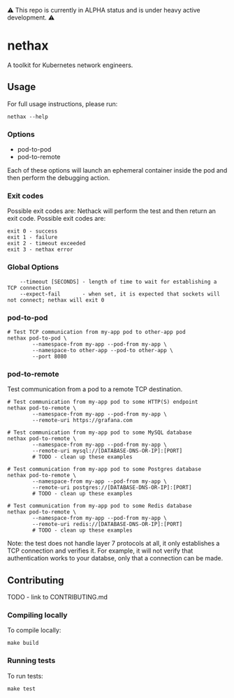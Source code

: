 ⚠️ This repo is currently in ALPHA status and is under heavy active development. ⚠️

# nethax
A toolkit for Kubernetes network engineers.

## Usage
For full usage instructions, please run:
```
nethax --help
```

### Options
- pod-to-pod
- pod-to-remote

Each of these options will launch an ephemeral container inside the pod and then perform the debugging action.

### Exit codes

Possible exit codes are:
Nethack will perform the test and then return an exit code. Possible exit codes are:
```
exit 0 - success
exit 1 - failure
exit 2 - timeout exceeded
exit 3 - nethax error
```

### Global Options
```
    --timeout [SECONDS] - length of time to wait for establishing a TCP connection
    --expect-fail       - when set, it is expected that sockets will not connect; nethax will exit 0
```

### pod-to-pod
```
# Test TCP communication from my-app pod to other-app pod
nethax pod-to-pod \
        --namespace-from my-app --pod-from my-app \
        --namespace-to other-app --pod-to other-app \
        --port 8080
```

### pod-to-remote
Test communication from a pod to a remote TCP destination.
```
# Test communication from my-app pod to some HTTP(S) endpoint
nethax pod-to-remote \
        --namespace-from my-app --pod-from my-app \
        --remote-uri https://grafana.com

# Test communication from my-app pod to some MySQL database
nethax pod-to-remote \
        --namespace-from my-app --pod-from my-app \
        --remote-uri mysql://[DATABASE-DNS-OR-IP]:[PORT]
        # TODO - clean up these examples

# Test communication from my-app pod to some Postgres database
nethax pod-to-remote \
        --namespace-from my-app --pod-from my-app \
        --remote-uri postgres://[DATABASE-DNS-OR-IP]:[PORT]
        # TODO - clean up these examples

# Test communication from my-app pod to some Redis database
nethax pod-to-remote \
        --namespace-from my-app --pod-from my-app \
        --remote-uri redis://[DATABASE-DNS-OR-IP]:[PORT]
        # TODO - clean up these examples
```

Note: the test does not handle layer 7 protocols at all, it only establishes a TCP connection and verifies it. For example, it will not verify that authentication works to your databse, only that a connection can be made.

## Contributing
TODO - link to CONTRIBUTING.md

### Compiling locally
To compile locally:
```
make build
```

### Running tests
To run tests:
```
make test
```
